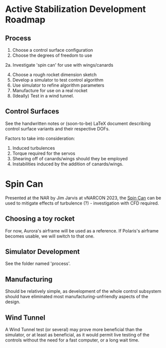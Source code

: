 # Active Stabilization Development Roadmap
## Process
1. Choose a control surface configuration
2. Choose the degrees of freedom to use

2a. Investigate 'spin can' for use with wings/canards

4. Choose a rough rocket dimension sketch
5. Develop a simulator to test control algorithm
6. Use simulator to refine algorithm parameters
7. Manufacture for use on a real rocket
8. (Ideally) Test in a wind tunnel.

## Control Surfaces

See the handwritten notes or (soon-to-be) LaTeX document describing control surface variants and their respective DOFs.

Factors to take into consideration:
1. Induced turbulences
2. Torque required for the servos
3. Shearing off of canards/wings should they be employed
4. Instabilities induced by the addition of canards/wings.

# Spin Can
Presented at the NAR by Jim Jarvis at vNARCON 2023, the [Spin Can](https://www.youtube.com/watch?v=00kFDRk2Cwg) can be used to mitigate effects of turbulence (?) - investigation with CFD required.

## Choosing a toy rocket
For now, Aurora's airframe will be used as a reference. If Polaris's airframe becomes usable, we will switch to that one.

## Simulator Development

See the folder named 'process'.

## Manufacturing

Should be relatively simple, as development of the whole control subsystem should have eliminated most manufacturing-unfriendly aspects of the design.

## Wind Tunnel 

A Wind Tunnel test (or several) may prove more beneficial than the simulator, or at least as beneficial, as it would permit live testing of the controls without the need for a fast computer, or a long wait time.

